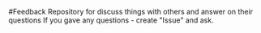 #Feedback
Repository for discuss things with others and answer on their questions
If you gave any questions - create "Issue" and ask.


